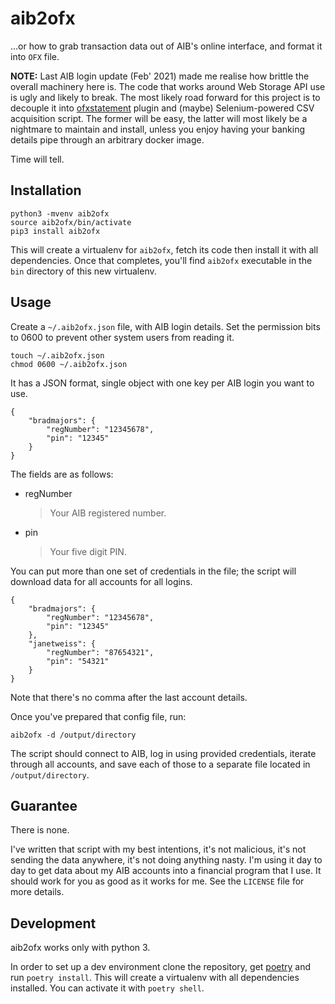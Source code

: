 # aib2ofx

...or how to grab transaction data out of AIB's online interface, and format it
into `OFX` file.

**NOTE:** Last AIB login update (Feb' 2021) made me realise how brittle the
overall machinery here is. The code that works around Web Storage API use is
ugly and likely to break. The most likely road forward for this project is to
decouple it into [ofxstatement](https://github.com/kedder/ofxstatement) plugin
and (maybe) Selenium-powered CSV acquisition script. The former will be easy,
the latter will most likely be a nightmare to maintain and install, unless you
enjoy having your banking details pipe through an arbitrary docker image.

Time will tell.

## Installation

    python3 -mvenv aib2ofx
    source aib2ofx/bin/activate
    pip3 install aib2ofx

This will create a virtualenv for `aib2ofx`, fetch its code then install it with
all dependencies. Once that completes, you'll find `aib2ofx` executable in the
`bin` directory of this new virtualenv.

## Usage

Create a `~/.aib2ofx.json` file, with AIB login details.
Set the permission bits to 0600 to prevent other system users from reading it.

    touch ~/.aib2ofx.json
    chmod 0600 ~/.aib2ofx.json

It has a JSON format, single object with one key per AIB login you want to use.

    {
        "bradmajors": {
            "regNumber": "12345678",
            "pin": "12345"
        }
    }

The fields are as follows:

* regNumber
    > Your AIB registered number.

* pin
    > Your five digit PIN.

You can put more than one set of credentials in the file; the script
will download data for all accounts for all logins.

    {
        "bradmajors": {
            "regNumber": "12345678",
            "pin": "12345"
        },
        "janetweiss": {
            "regNumber": "87654321",
            "pin": "54321"
        }
    }

Note that there's no comma after the last account details.

Once you've prepared that config file, run:

    aib2ofx -d /output/directory

The script should connect to AIB, log in using provided credentials,
iterate through all accounts, and save each of those to a separate
file located in `/output/directory`.

## Guarantee

There is none.

I've written that script with my best intentions, it's not malicious,
it's not sending the data anywhere, it's not doing anything nasty. I'm
using it day to day to get data about my AIB accounts into a financial
program that I use. It should work for you as good as it works for
me. See the `LICENSE` file for more details.

## Development

aib2ofx works only with python 3.

In order to set up a dev environment clone the repository, get
[poetry](https://python-poetry.org/docs/#installation)
and run `poetry install`. This will create a virtualenv with all
dependencies installed. You can activate it with `poetry shell`.
